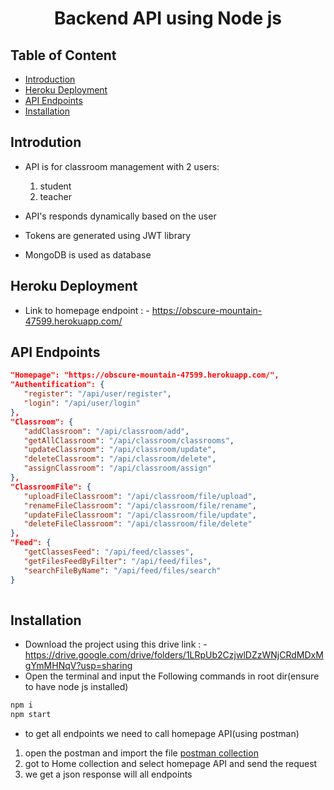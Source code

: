 <div align="center">
  <h1>Backend API using Node js</h1>
</div>

## Table of Content

- [Introduction](#introduction)
- [Heroku Deployment](#heroku-deployment)
- [API Endpoints](#api-endpoints)
- [Installation](#installation)

## Introdution

- API is for classroom management with 2 users:
  1. student
  2. teacher

- API's responds dynamically based on the user
- Tokens are generated using JWT library
- MongoDB is used as database

## Heroku Deployment

- Link to homepage endpoint : - https://obscure-mountain-47599.herokuapp.com/

## API Endpoints

```json
"Homepage": "https://obscure-mountain-47599.herokuapp.com/",
"Authentification": {
   "register": "/api/user/register",
   "login": "/api/user/login"
},
"Classroom": {
   "addClassroom": "/api/classroom/add",
   "getAllClassroom": "/api/classroom/classrooms",
   "updateClassroom": "/api/classroom/update",
   "deleteClassroom": "/api/classroom/delete",
   "assignClassroom": "/api/classroom/assign"
},
"ClassroomFile": {
   "uploadFileClassroom": "/api/classroom/file/upload",
   "renameFileClassroom": "/api/classroom/file/rename",
   "updateFileClassroom": "/api/classroom/file/update",
   "deleteFileClassroom": "/api/classroom/file/delete"
},
"Feed": {
   "getClassesFeed": "/api/feed/classes",
   "getFilesFeedByFilter": "/api/feed/files",
   "searchFileByName": "/api/feed/files/search"
}
 
```

## Installation

- Download the project using this drive link : - https://drive.google.com/drive/folders/1LRpUb2CzjwlDZzWNjCRdMDxMgYmMHNqV?usp=sharing
- Open the terminal and input the Following commands in root dir(ensure to have node js installed)

```bash
npm i
npm start
```

- to get all endpoints we need to call homepage API(using postman)
1. open the postman and import the file [postman collection](https://drive.google.com/drive/folders/1Rw2awqvt7kfpnzzrehElJVof98D2T6kp?usp=sharing)
2. got to Home collection and select homepage API and send the request
3. we get a json response will all endpoints







